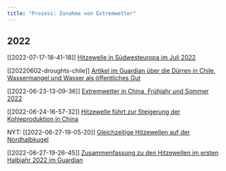 ```yaml
---
title: "Prozess: Zunahme von Extremwetter"
---
```


##  2022

[[2022-07-17-18-41-18]] [Hitzewelle in Südwesteuropa im Juli 2022](2022-07-17-18-41-18.html) 

[[20220602-droughts-chile]] [Artikel im Guardian über die Dürren in Chile, Wassermangel und Wasser als öffentliches Gut](20220602-droughts-chile.html) 

[[2022-06-23-13-09-36]] [Extremwetter in China, Frühjahr und Sommer 2022](2022-06-23-13-09-36.html)


[[2022-06-24-16-57-32]] [Hitzewelle führt zur Steigerung der Kohleproduktion in China](2022-06-24-16-57-32.html)

NYT: [[2022-06-27-19-05-20]] [Gleichzeitige Hitzewellen auf der Nordhalbkugel](2022-06-27-19-05-20.html) 

[[2022-06-27-19-26-45]] [Zusammenfassung zu den Hitzewellen im ersten Halbjahr 2022 im Guardian](2022-06-27-19-26-45.html) 